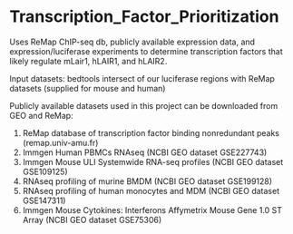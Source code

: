 # Transcription_Factor_Prioritization
Uses ReMap ChIP-seq db, publicly available expression data, and expression/luciferase experiments to determine transcription factors that likely regulate mLair1, hLAIR1, and hLAIR2.

Input datasets: bedtools intersect of our luciferase regions with ReMap datasets (supplied for mouse and human)

Publicly available datasets used in this project can be downloaded from GEO and ReMap:
1.  ReMap database of transcription factor binding nonredundant peaks (remap.univ-amu.fr)
2.  Immgen Human PBMCs RNAseq (NCBI GEO dataset GSE227743)
3.	Immgen Mouse ULI Systemwide RNA-seq profiles (NCBI GEO dataset GSE109125)
4.	RNAseq profiling of murine BMDM (NCBI GEO dataset GSE199128)
5.	RNAseq profiling of human monocytes and MDM (NCBI GEO dataset GSE147311)
6.	Immgen Mouse Cytokines: Interferons Affymetrix Mouse Gene 1.0 ST Array (NCBI GEO dataset GSE75306) 
